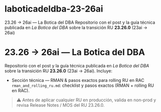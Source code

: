 # laboticadeldba-23-26ai
23.26 → 26ai — La Botica del DBA  Repositorio con el post y la guía técnica publicada en *La Botica del DBA* sobre la transición RU **23.26.0** (23ai → 26ai)


# 23.26 → 26ai — La Botica del DBA

Repositorio con el post y la guía técnica publicada en *La Botica del DBA* sobre la transición RU **23.26.0** (23ai → 26ai). Incluye:

-  Sección técnica — RMAN & pasos exactos para rolling RU en RAC `rman_and_rolling_ru.md`: checklist y pasos exactos (RMAN + rolling RU en RAC).


> ⚠️ Antes de aplicar cualquier RU en producción, valida en non-prod y revisa Release Notes / MOS del RU 23.26.0.
